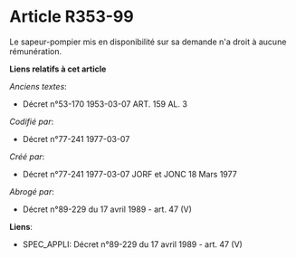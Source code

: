 # Article R353-99

Le sapeur-pompier mis en disponibilité sur sa demande n'a droit à aucune rémunération.

**Liens relatifs à cet article**

_Anciens textes_:

  - Décret n°53-170 1953-03-07 ART. 159 AL. 3

_Codifié par_:

  - Décret n°77-241 1977-03-07

_Créé par_:

  - Décret n°77-241 1977-03-07 JORF et JONC 18 Mars 1977

_Abrogé par_:

  - Décret n°89-229 du 17 avril 1989 - art. 47 (V)

**Liens**:

  - SPEC_APPLI: Décret n°89-229 du 17 avril 1989 - art. 47 (V)
